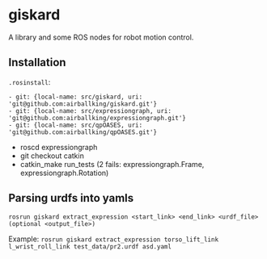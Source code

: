 # giskard
A library and some ROS nodes for robot motion control.

## Installation
`.rosinstall`:
```
- git: {local-name: src/giskard, uri: 'git@github.com:airballking/giskard.git'}
- git: {local-name: src/expressiongraph, uri: 'git@github.com:airballking/expressiongraph.git'}
- git: {local-name: src/qpOASES, uri: 'git@github.com:airballking/qpOASES.git'}
```

* roscd expressiongraph
* git checkout catkin
* catkin_make run_tests    (2 fails: expressiongraph.Frame, expressiongraph.Rotation)

## Parsing urdfs into yamls
`rosrun giskard extract_expression <start_link> <end_link> <urdf_file> (optional <output_file>)`

Example:
`rosrun giskard extract_expression torso_lift_link l_wrist_roll_link test_data/pr2.urdf asd.yaml`
